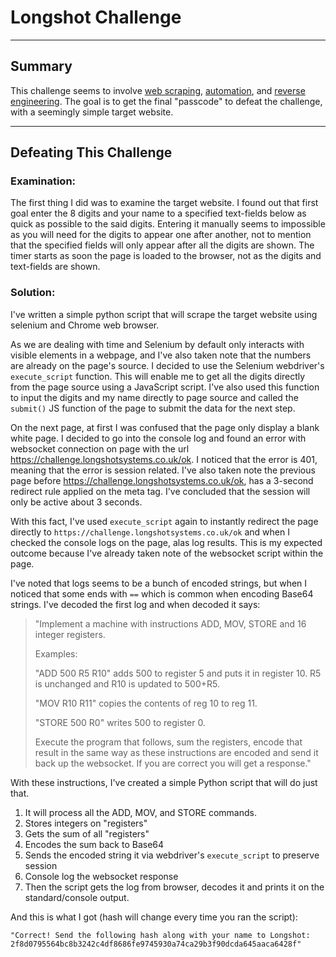 # Longshot Challenge

---

## Summary

This challenge seems to  involve [web scraping](https://en.wikipedia.org/wiki/Web_scraping), [automation](https://en.wikipedia.org/wiki/Automation), and [reverse engineering](https://en.wikipedia.org/wiki/Reverse_engineering). The goal is to get the final "passcode" to defeat the challenge, with a seemingly simple target website.

---

## Defeating This Challenge

### Examination:
The first thing I did was to examine the target website. I found out that first goal enter the 8 digits and your name to a specified text-fields below as quick as possible to the said digits. Entering it manually seems to impossible as you will need for the digits to appear one after another, not to mention that the specified fields will only appear after all the digits are shown. The timer starts as soon the page is loaded to the browser, not as the digits and text-fields are shown.

### Solution:

I've written a simple python script that will scrape the target website using selenium and Chrome web browser.

As we are dealing with time and Selenium by default only interacts with visible elements in a webpage, and I've also taken note that the numbers are already on the page's source. I decided to use the Selenium webdriver's `execute_script` function. This will enable me to get all the digits directly from the page source using a JavaScript script. I've also used this function to input the digits and my name directly to page source and called the `submit()` JS function of the page to submit the data for the next step.

On the next page, at first I was confused that the page only display a blank white page. I decided to go into the console log and found an error with websocket connection on page with the url https://challenge.longshotsystems.co.uk/ok. I noticed that the error is 401, meaning that the error is session related. I've also taken note the previous page before https://challenge.longshotsystems.co.uk/ok, has a 3-second redirect rule applied on the meta tag. I've concluded that the session will only be active about 3 seconds.

With this fact, I've used `execute_script` again to instantly redirect the page directly to `https://challenge.longshotsystems.co.uk/ok` and when I checked the console logs on the page, alas log results. This is my expected outcome because I've already taken note of the websocket script within the page.

I've noted that logs seems to be a bunch of encoded strings, but when I noticed that some ends with `==` which is common when encoding Base64 strings. I've decoded the first log and when decoded it says:

> "Implement a machine with instructions ADD, MOV, STORE and 16 integer registers.
> 
> Examples:
> 
>"ADD 500 R5 R10" adds 500 to register 5 and puts it in register 10. R5 is unchanged and R10 is updated to 500+R5.
> 
> "MOV R10 R11" copies the contents of reg 10 to reg 11.
> 
> "STORE 500 R0" writes 500 to register 0.
> 
> Execute the program that follows, sum the registers, encode that result in the same way as these instructions are encoded and send it back up the websocket. If you are correct you will get a response."

With these instructions, I've created a simple Python script that will do just that.

1. It will process all the ADD, MOV, and STORE commands.
2. Stores integers on "registers"
3. Gets the sum of all "registers"
4. Encodes the sum back to Base64
5. Sends the encoded string it via webdriver's `execute_script` to preserve session
6. Console log the websocket response
7. Then the script gets the log from browser, decodes it and prints it on the standard/console output.

And this is what I got (hash will change every time you ran the script):

`"Correct! Send the following hash along with your name to Longshot: 2f8d0795564bc8b3242c4df8686fe9745930a74ca29b3f90dcda645aaca6428f"`